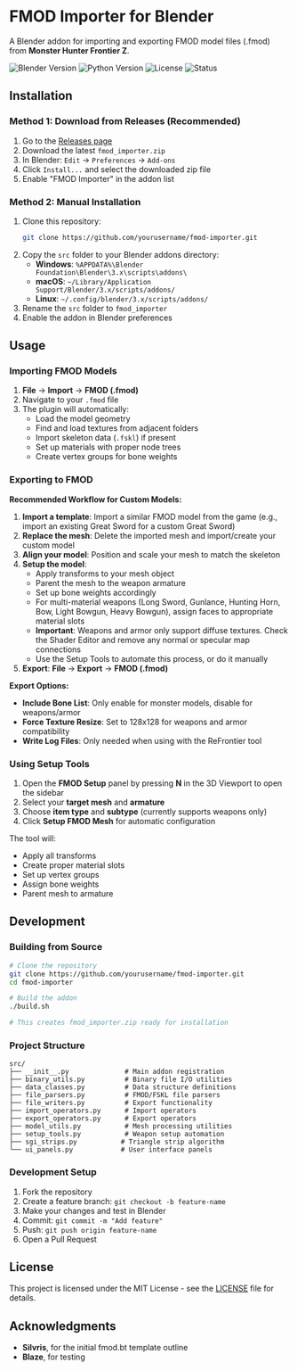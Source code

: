 # FMOD Importer for Blender

A Blender addon for importing and exporting FMOD model files (.fmod) from **Monster Hunter Frontier Z**.

![Blender Version](https://img.shields.io/badge/Blender-3.4+-orange)
![Python Version](https://img.shields.io/badge/Python-3.7+-blue)
![License](https://img.shields.io/badge/License-MIT-green)
![Status](https://img.shields.io/badge/Status-Active-brightgreen)

## Installation

### Method 1: Download from Releases (Recommended)

1. Go to the [Releases page](../../releases)
2. Download the latest `fmod_importer.zip`
3. In Blender: `Edit` → `Preferences` → `Add-ons`
4. Click `Install...` and select the downloaded zip file
5. Enable "FMOD Importer" in the addon list

### Method 2: Manual Installation

1. Clone this repository:
   ```bash
   git clone https://github.com/yourusername/fmod-importer.git
   ```
2. Copy the `src` folder to your Blender addons directory:
   - **Windows**: `%APPDATA%\Blender Foundation\Blender\3.x\scripts\addons\`
   - **macOS**: `~/Library/Application Support/Blender/3.x/scripts/addons/`
   - **Linux**: `~/.config/blender/3.x/scripts/addons/`
3. Rename the `src` folder to `fmod_importer`
4. Enable the addon in Blender preferences

## Usage

### Importing FMOD Models

1. **File** → **Import** → **FMOD (.fmod)**
2. Navigate to your `.fmod` file
3. The plugin will automatically:
   - Load the model geometry
   - Find and load textures from adjacent folders
   - Import skeleton data (`.fskl`) if present
   - Set up materials with proper node trees
   - Create vertex groups for bone weights

### Exporting to FMOD

**Recommended Workflow for Custom Models:**

1. **Import a template**: Import a similar FMOD model from the game (e.g., import an existing Great Sword for a custom Great Sword)
2. **Replace the mesh**: Delete the imported mesh and import/create your custom model
3. **Align your model**: Position and scale your mesh to match the skeleton
4. **Setup the model**:
   - Apply transforms to your mesh object
   - Parent the mesh to the weapon armature
   - Set up bone weights accordingly
   - For multi-material weapons (Long Sword, Gunlance, Hunting Horn, Bow, Light Bowgun, Heavy Bowgun), assign faces to appropriate material slots
   - **Important**: Weapons and armor only support diffuse textures. Check the Shader Editor and remove any normal or specular map connections
   - Use the Setup Tools to automate this process, or do it manually
5. **Export**: **File** → **Export** → **FMOD (.fmod)**

**Export Options:**

- **Include Bone List**: Only enable for monster models, disable for weapons/armor
- **Force Texture Resize**: Set to 128x128 for weapons and armor compatibility
- **Write Log Files**: Only needed when using with the ReFrontier tool

### Using Setup Tools

1. Open the **FMOD Setup** panel by pressing **N** in the 3D Viewport to open the sidebar
2. Select your **target mesh** and **armature**
3. Choose **item type** and **subtype** (currently supports weapons only)
4. Click **Setup FMOD Mesh** for automatic configuration

The tool will:

- Apply all transforms
- Create proper material slots
- Set up vertex groups
- Assign bone weights
- Parent mesh to armature

## Development

### Building from Source

```bash
# Clone the repository
git clone https://github.com/yourusername/fmod-importer.git
cd fmod-importer

# Build the addon
./build.sh

# This creates fmod_importer.zip ready for installation
```

### Project Structure

```
src/
├── __init__.py              # Main addon registration
├── binary_utils.py          # Binary file I/O utilities
├── data_classes.py          # Data structure definitions
├── file_parsers.py          # FMOD/FSKL file parsers
├── file_writers.py          # Export functionality
├── import_operators.py      # Import operators
├── export_operators.py      # Export operators
├── model_utils.py           # Mesh processing utilities
├── setup_tools.py           # Weapon setup automation
├── sgi_strips.py           # Triangle strip algorithm
└── ui_panels.py            # User interface panels
```

### Development Setup

1. Fork the repository
2. Create a feature branch: `git checkout -b feature-name`
3. Make your changes and test in Blender
4. Commit: `git commit -m "Add feature"`
5. Push: `git push origin feature-name`
6. Open a Pull Request

## License

This project is licensed under the MIT License - see the [LICENSE](LICENSE) file for details.

## Acknowledgments

- **Silvris**, for the initial fmod.bt template outline
- **Blaze**, for testing
